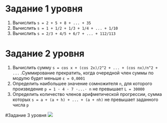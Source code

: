 ﻿# Задание 1 уровня
1) Вычислить `s = 2 + 5 + 8 + ... + 35`
2) Вычислить `s = 1 + 1/2 + 1/3 + 1/4 + ... + 1/10`
3) Вычислить `s = 2/3 + 4/5 + 6/7 + ... + 112/113`

# Задание 2 уровня
1) Вычислить сумму `s = cos x + (cos 2x)/2^2 + ... + (cos nx)/n^2 + ...` .Суммирование прекратить, когда очередной член суммы по модулю
будет меньше `ε = 0,0001`
2) Определить наибольшее значение сомножителя `n`, для которого произведение `р = 1 · 4 · 7 ·...· n` не превышает `L = 30000`
3) Определить количество членов арифметической прогрессии, сумма которых `s = a + (a + h) + ... + (a + nh)` не превышает заданного числа `р`

#Задание 3 уровня 
![](./lab_1№3.png)